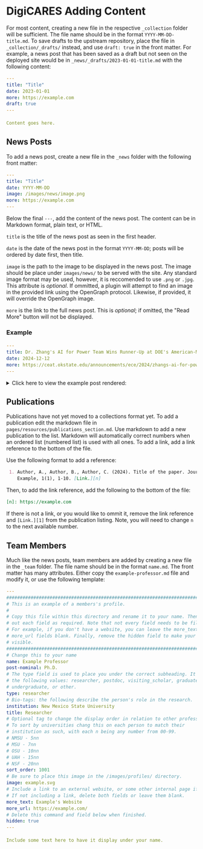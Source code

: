 # DigiCARES Adding Content

For most content, creating a new file in the respective `_collection` folder
will be sufficient. The file name should be in the format `YYYY-MM-DD-title.md`.
To save drafts to the upstream repository, place the file in
`_collection/_drafts/` instead, and use `draft: true` in the front matter. For
example, a news post that has been saved as a draft but not seen on the deployed
site would be in `_news/_drafts/2023-01-01-title.md` with the following content:

```yaml
---
title: "Title"
date: 2023-01-01
more: https://example.com
draft: true
---

Content goes here.
```

## News Posts

To add a news post, create a new file in the `_news` folder with the following
front matter:

```yaml
---
title: "Title"
date: YYYY-MM-DD
image: /images/news/image.png
more: https://example.com
---
```

Below the final `---`, add the content of the news post. The content can be in
Markdown format, plain text, or HTML.

`title` is the title of the news post as seen in the first header.

`date` is the date of the news post in the format `YYYY-MM-DD`; posts will be
ordered by date first, then title.

`image` is the path to the image to be displayed in the news post. The image
should be place under `images/news/` to be served with the site. Any standard
image format may be used, however, it is reccomended to use `.png` or `.jpg`.
This attribute is *optional*. If ommitted, a plugin will attempt to find an
image in the provided link using the OpenGraph protocol. Likewise, if provided,
it will override the OpenGraph image.

`more` is the link to the full news post. This is *optional*; if omitted, the
"Read More" button will not be displayed.

### Example

```yaml
---
title: Dr. Zhang's AI for Power Team Wins Runner-Up at DOE's American-Made Challenges Competition
date: 2024-12-12
more: https://ceat.okstate.edu/announcements/ece/2024/zhangs-ai-for-power-team-won-runner-up-at-does-american-made-challenges-competition.html
---
```

<details>
    <summary>Click here to view the example post rendered:</summary>

![News Post Example](_showcase/news_example.png)
</details>

## Publications

Publications have not yet moved to a collections format yet. To add a
publication edit the markdown file in `pages/resources/publications_section.md`.
Use markdown to add a new publication to the list. Markdown will automatically
correct numbers when an ordered list (numbered list) is used with all ones. To
add a link, add a link reference to the bottom of the file.

Use the following format to add a reference:

```markdown
 1. Author, A., Author, B., Author, C. (2024). Title of the paper. Journal of
    Example, 1(1), 1-10. [Link.][n]
```

Then, to add the link reference, add the following to the bottom of the file:

```markdown
[n]: https://example.com
```

If there is not a link, or you would like to ommit it, remove the link reference
and `[Link.][1]` from the publication listing. Note, you will need to change `n`
to the next available number.

## Team Members

Much like the news posts, team members are added by creating a new file in the
`_team` folder. The file name should be in the format `name.md`. The front
matter has many attributes. Either copy the `example-professor.md` file and
modify it, or use the following template:

```yaml
---
################################################################################
# This is an example of a members's profile.                                   #
#                                                                              #
# Copy this file within this directory and rename it to your name. Then fill   #
# out each field as required. Note that not every field needs to be filled out.#
# For example, if you don't have a website, you can leave the more_text and    #
# more_url fields blank. Finally, remove the hidden field to make your profile #
# visible.                                                                     #
################################################################################
# Change this to your name
name: Example Professor
post-nominal: Ph.D.
# The type field is used to place you under the correct subheading. It may be of
# the following values: researcher, postdoc, visiting_scholar, graduate,
# undergraduate, or other.
type: researcher
# Bio-tags: the following describe the person's role in the research.
institution: New Mexico State University
title: Researcher
# Optional tag to change the display order in relation to other professors
# To sort by universities chang this on each person to match their
# institution as such, with each n being any number from 00-99.
# NMSU - 5nn
# MSU - 7nn
# OSU - 10nn
# UAH - 15nn
# NSF - 20nn
sort_order: 1001
# Be sure to place this image in the /images/profiles/ directory.
image: example.svg
# Include a link to an external website, or some other internal page if desired.
# If not including a link, delete both fields or leave them blank.
more_text: Example's Website
more_url: https://example.com/
# Delete this command and field below when finished.
hidden: true
---

Include some text here to have it display under your name.
```


[1]: https://github.com/DigiCARES/website/blob/main/_showcase/news_example.png

